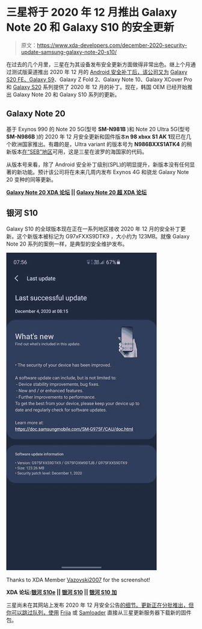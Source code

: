 # 三星将于 2020 年 12 月推出 Galaxy Note 20 和 Galaxy S10 的安全更新

> 原文：<https://www.xda-developers.com/december-2020-security-update-samsung-galaxy-note-20-s10/>

在过去的几个月里，三星在为其设备发布安全更新方面做得非常出色。继上个月通过测试版渠道推出 2020 年 12 月的 [Android 安全补丁后，该公司又为](https://www.xda-developers.com/samsung-galaxy-s20-one-ui-3-0-beta-december-2020-security-patch/) [Galaxy S20 FE、](https://www.xda-developers.com/samsung-galaxy-s20-fe-s9-december-2020-security-patch-update/)[Galaxy S9](https://www.xda-developers.com/samsung-galaxy-z-fold-2-note-10-xcover-pro-receive-updates-december-2020-security-patches/)、Galaxy Z Fold 2、Galaxy Note 10、Galaxy XCover Pro 和 [Galaxy S20](https://www.xda-developers.com/samsung-galaxy-s20-stable-one-ui-3-android-11/) 系列提供了 2020 年 12 月的补丁。现在，韩国 OEM 已经开始推出 Galaxy Note 20 和 Galaxy S10 系列的更新。

## Galaxy Note 20

基于 Exynos 990 的 Note 20 5G(型号 **SM-N981B** )和 Note 20 Ultra 5G(型号 **SM-N986B** )的 2020 年 12 月安全更新和固件版本**n 98 xbxx S1 AK 1**现已在几个欧洲国家推出。有趣的是，Ultra variant 的版本号为 **N986BXXS1ATK4** 的稍新版本[在“SEB”地区](https://forum.xda-developers.com/t/atk4-official-stock-fw-update-odin-thread-03-dec-20-galaxy-note20-ultra-sm-n986b.4143909/post-84037271)可用，这是三星在波罗的海国家的代码。

从版本号来看，除了 Android 安全补丁级别(SPL)的明显提升，新版本没有任何显著的新功能。预计该公司将在未来几周内发布 Exynos 4G 和骁龙 Galaxy Note 20 变种的同等更新。

**[Galaxy Note 20 XDA 论坛](https://forum.xda-developers.com/c/samsung-galaxy-note-20.11095/) || [Galaxy Note 20 超 XDA 论坛](https://forum.xda-developers.com/c/samsung-galaxy-note-20-ultra.11203/)**

## 银河 S10

Galaxy S10 的全球版本现在正在一系列地区接收 2020 年 12 月的安全补丁更新。这个新版本被标记为 G97xFXXS9DTK9 ，大小约为 123MB。就像 Galaxy Note 20 系列的案例一样，是典型的安全维护发布。

 <picture>![Samsung Galaxy S10 December 2020 Patch](img/2a380a446a02079bcd487fe29b346be3.png)</picture> 

Thanks to XDA Member [Vazovski2007](https://forum.xda-developers.com/m/vazovski2007.11288205/) for the screenshot!

**XDA 论坛:[银河 S10e](https://forum.xda-developers.com/c/samsung-galaxy-s10e.8763/) || [银河 S10](https://forum.xda-developers.com/c/samsung-galaxy-s10.8507/) || [银河 S10 加](https://forum.xda-developers.com/c/samsung-galaxy-s10.8693/)**

三星尚未在其网站上发布 2020 年 12 月安全公告[的细节。更新正在分批推出，但你可以跳过队列，使用](https://security.samsungmobile.com/securityUpdate.smsb) [Frija](https://forum.xda-developers.com/t/tool-frija-samsung-firmware-downloader-checker.3910594/) 或 [Samloader](https://www.xda-developers.com/samloader-download-updates-samsung-galaxy/) 直接从三星更新服务器下载新的固件包。